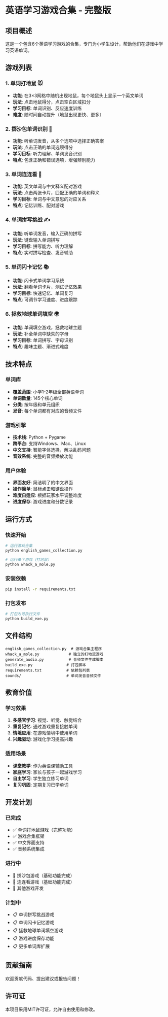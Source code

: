 # 英语学习游戏合集 - 完整版

## 项目概述
这是一个包含6个英语学习游戏的合集，专门为小学生设计，帮助他们在游戏中学习英语单词。

## 游戏列表

### 1. 单词打地鼠 🐭
- **功能**: 在3×3网格中随机出现地鼠，每个地鼠头上显示一个英文单词
- **玩法**: 点击地鼠得分，点击空白区域扣分
- **学习目标**: 单词识别、反应速度训练
- **难度**: 随时间自动提升（地鼠出现更快、更多）

### 2. 掷沙包单词识别 🎯
- **功能**: 听单词发音，从多个选项中选择正确答案
- **玩法**: 点击正确的单词选项得分
- **学习目标**: 听力理解、单词发音识别
- **特点**: 包含正确和错误选项，增强辨别能力

### 3. 单词连连看 🔗
- **功能**: 英文单词与中文释义配对游戏
- **玩法**: 点击两张卡片，匹配正确的单词和释义
- **学习目标**: 单词与中文意思的对应关系
- **特点**: 记忆训练、配对游戏

### 4. 单词拼写挑战 ✍️
- **功能**: 听单词发音，输入正确的拼写
- **玩法**: 键盘输入单词拼写
- **学习目标**: 拼写能力、听力理解
- **特点**: 实时拼写检查、发音辅助

### 5. 单词闪卡记忆 📚
- **功能**: 闪卡式单词学习系统
- **玩法**: 翻看单词卡片，测试记忆效果
- **学习目标**: 快速记忆、单词复习
- **特点**: 可调节学习速度、进度跟踪

### 6. 拯救地球单词填空 🌍
- **功能**: 单词填空游戏，拯救地球主题
- **玩法**: 补全单词中缺失的字母
- **学习目标**: 单词拼写、字母识别
- **特点**: 趣味主题、渐进式难度

## 技术特点

### 单词库
- **覆盖范围**: 小学1-2年级全部英语单词
- **单词数量**: 145个核心单词
- **分类**: 按年级和单元组织
- **发音**: 每个单词都有对应的音频文件

### 游戏引擎
- **技术栈**: Python + Pygame
- **跨平台**: 支持Windows、Mac、Linux
- **中文支持**: 智能字体选择，解决乱码问题
- **音效系统**: 完整的音频播放功能

### 用户体验
- **界面友好**: 简洁明了的中文界面
- **操作简单**: 鼠标点击和键盘操作
- **难度自适应**: 根据玩家水平调整难度
- **进度保存**: 游戏进度和分数记录

## 运行方式

### 快速开始
```bash
# 运行游戏合集
python english_games_collection.py

# 运行单个游戏（打地鼠）
python whack_a_mole.py
```

### 安装依赖
```bash
pip install -r requirements.txt
```

### 打包发布
```bash
# 打包为可执行文件
python build_exe.py
```

## 文件结构
```
english_games_collection.py  # 游戏合集主程序
whack_a_mole.py             # 独立的打地鼠游戏
generate_audio.py           # 音频文件生成脚本
build_exe.py               # 打包脚本
requirements.txt           # 依赖包列表
sounds/                    # 单词发音音频文件
```

## 教育价值

### 学习效果
1. **多感官学习**: 视觉、听觉、触觉结合
2. **重复记忆**: 通过游戏重复接触单词
3. **情境应用**: 在游戏情境中使用单词
4. **兴趣驱动**: 游戏化学习提高兴趣

### 适用场景
- **课堂教学**: 作为英语课辅助工具
- **家庭学习**: 家长与孩子一起游戏学习
- **自主学习**: 学生独立练习单词
- **复习巩固**: 定期复习已学单词

## 开发计划

### 已完成
- ✅ 单词打地鼠游戏（完整功能）
- ✅ 游戏合集框架
- ✅ 中文界面支持
- ✅ 音频系统集成

### 进行中
- 🔄 掷沙包游戏（基础功能完成）
- 🔄 连连看游戏（基础功能完成）
- 🔄 其他游戏开发

### 计划中
- 📋 单词拼写挑战游戏
- 📋 单词闪卡记忆游戏  
- 📋 拯救地球单词填空游戏
- 📋 游戏进度保存功能
- 📋 更多单词库扩展

## 贡献指南
欢迎贡献代码、提出建议或报告问题！

## 许可证
本项目采用MIT许可证，允许自由使用和修改。